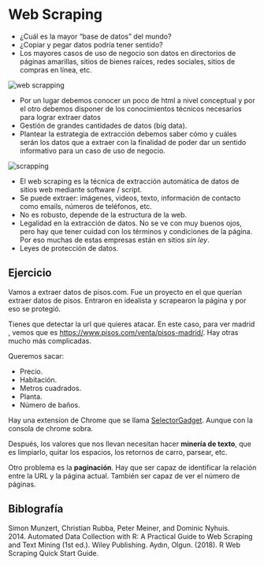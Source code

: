# Web Scraping

* ¿Cuál es la mayor “base de datos” del mundo?
* ¿Copiar y pegar datos podría tener sentido?
* Los mayores casos de uso de negocio son datos en directorios de páginas amarillas, sitios de bienes raíces, redes sociales, sitios de compras en línea, etc.

![web scrapping](https://www.grid.cl/blog/wp-content/uploads/2019/03/001-efficient-web-scraping.png)

* Por un lugar debemos conocer un poco de html a nivel conceptual y por el otro debemos disponer de los conocimientos técnicos necesarios para lograr extraer datos
* Gestión de grandes cantidades de datos (big data).
* Plantear la estrategia de extracción debemos saber cómo y cuáles serán los datos que a extraer con la finalidad de poder dar un sentido informativo para un caso de uso de negocio.

![scrapping](https://www.antevenio.com/wp-content/uploads/2019/03/web-scraping-service.png)

* El web scraping es la técnica de extracción automática de datos de sitios web mediante software / script.
* Se puede extraer: imágenes, videos, texto, información de contacto como emails, números de teléfonos, etc.
* No es robusto, depende de la estructura de la web.
* Legalidad en la extracción de datos. No se ve con muy buenos ojos, pero hay que tener cuidad con los términos y condiciones de la página. Por eso muchas de estas empresas están en sitios _sin ley_.
* Leyes de protección de datos.

## Ejercicio

Vamos a extraer datos de pisos.com. Fue un proyecto en el que querían extraer datos de pisos. Entraron en idealista y scrapearon la página y por eso se protegió. 

Tienes que detectar la url que quieres atacar. En este caso, para ver madrid , vemos que es https://www.pisos.com/venta/pisos-madrid/. Hay otras mucho más complicadas. 

Queremos sacar:
- Precio.
- Habitación.
- Metros cuadrados. 
- Planta.
- Número de baños. 

Hay una extensíon de Chrome que se llama [SelectorGadget](https://chrome.google.com/webstore/detail/selectorgadget/mhjhnkcfbdhnjickkkdbjoemdmbfginb). Aunque con la consola de chrome sobra. 

Después, los valores que nos llevan necesitan hacer **minería de texto**, que es limpiarlo, quitar los espacios, los retornos de carro, parsear, etc.

Otro problema es la **paginación**. Hay que ser capaz de identificar la relación entre la URL y la página actual. También ser capaz de ver el número de páginas.  

## Biblografía

Simon Munzert, Christian Rubba, Peter Meiner, and Dominic Nyhuis. 2014. Automated Data Collection with R: A Practical Guide to Web Scraping and Text Mining (1st ed.). Wiley Publishing.
Aydın, Olgun. (2018). R Web Scraping Quick Start Guide. 


